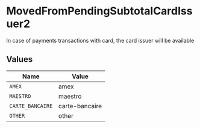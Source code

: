 # MovedFromPendingSubtotalCardIssuer2

In case of payments transactions with card, the card issuer will be available


## Values

| Name             | Value            |
| ---------------- | ---------------- |
| `AMEX`           | amex             |
| `MAESTRO`        | maestro          |
| `CARTE_BANCAIRE` | carte-bancaire   |
| `OTHER`          | other            |